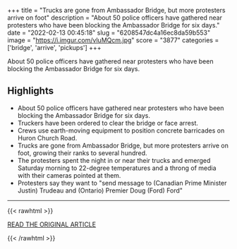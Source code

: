 +++
title = "Trucks are gone from Ambassador Bridge, but more protesters arrive on foot"
description = "About 50 police officers have gathered near protesters who have been blocking the Ambassador Bridge for six days."
date = "2022-02-13 00:45:18"
slug = "6208547dc4a16ec8da59b553"
image = "https://i.imgur.com/vluMQcm.jpg"
score = "3877"
categories = ['bridge', 'arrive', 'pickups']
+++

About 50 police officers have gathered near protesters who have been blocking the Ambassador Bridge for six days.

## Highlights

- About 50 police officers have gathered near protesters who have been blocking the Ambassador Bridge for six days.
- Truckers have been ordered to clear the bridge or face arrest.
- Crews use earth-moving equipment to position concrete barricades on Huron Church Road.
- Trucks are gone from Ambassador Bridge, but more protesters arrive on foot, growing their ranks to several hundred.
- The protesters spent the night in or near their trucks and emerged Saturday morning to 22-degree temperatures and a throng of media with their cameras pointed at them.
- Protesters say they want to "send message to (Canadian Prime Minister Justin) Trudeau and (Ontario) Premier Doug (Ford) Ford"

---

{{< rawhtml >}}
  <p class="article-category">
    <a target="_blank" href="https://www.freep.com/story/news/local/michigan/2022/02/12/ambassador-bridge-truck-protest-police/6764936001/">READ THE ORIGINAL ARTICLE</a>
  </p>
{{< /rawhtml >}}
